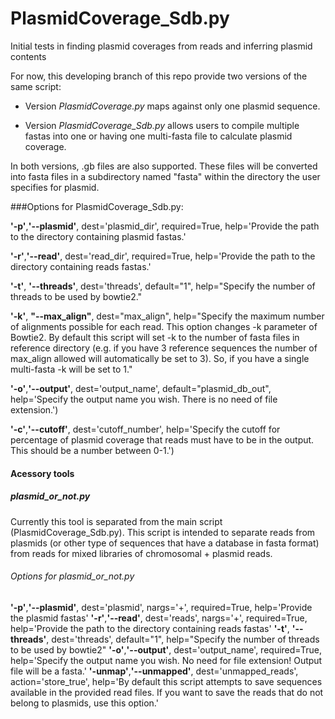 # PlasmidCoverage_Sdb.py
Initial tests in finding plasmid coverages from reads and inferring plasmid contents

For now, this developing branch of this repo provide two versions of the same script:

* Version *PlasmidCoverage.py* maps against only one plasmid sequence.

* Version *PlasmidCoverage_Sdb.py* allows users to compile multiple fastas into one or having one multi-fasta file to calculate plasmid coverage. 

In both versions, .gb files are also supported. These files will be converted into fasta files in a subdirectory named "fasta" within the directory the user specifies for plasmid.

###Options for PlasmidCoverage_Sdb.py:

**'-p'**,**'--plasmid'**, dest='plasmid_dir', required=True, help='Provide the path to the directory containing plasmid fastas.'

**'-r'**,**'--read'**, dest='read_dir', required=True, help='Provide the path to the directory containing reads fastas.'

**'-t'**, **'--threads'**, dest='threads', default="1", help="Specify the number of threads to be used by bowtie2."

**'-k'**, **"--max_align"**, dest="max_align", help="Specify the maximum number of alignments possible for each read. This option changes -k parameter of Bowtie2. By default this script will set -k to the number of fasta files in reference directory (e.g. if you have 3 reference sequences the number of max_align allowed will automatically be set to 3). So, if you have a single multi-fasta -k will be set to 1."

**'-o'**,**'--output'**, dest='output_name', default="plasmid_db_out", help='Specify the output name you wish. There is no need of file extension.')

**'-c'**,**'--cutoff'**, dest='cutoff_number', help='Specify the cutoff for percentage of plasmid coverage that reads must have to be in the output. This should be a number between 0-1.')

#### Acessory tools

##### plasmid_or_not.py

Currently this tool is separated from the main script (PlasmidCoverage_Sdb.py). This script is intended to separate reads from plasmids (or other type of sequences that have a database in fasta format) from reads for mixed libraries of chromosomal + plasmid reads.

###### Options for plasmid_or_not.py

**'-p'**,**'--plasmid'**, dest='plasmid', nargs='+', required=True, help='Provide the plasmid fastas'
**'-r'**,**'--read'**, dest='reads', nargs='+', required=True, help='Provide the path to the directory containing reads fastas'
**'-t'**, **'--threads'**, dest='threads', default="1", help="Specify the number of threads to be used by bowtie2"
**'-o'**,**'--output'**, dest='output_name', required=True, help='Specify the output name you wish. No need for file extension! Output file will be a fasta.'
**'-unmap'**,**'--unmapped'**, dest='unmapped_reads', action='store_true', help='By default this script attempts to save sequences available in the provided read files. If you want to save the reads that do not belong to plasmids, use this option.'



